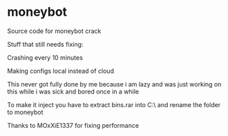 # moneybot

Source code for moneybot crack

Stuff that still needs fixing:

Crashing every 10 minutes

Making configs local instead of cloud

This never got fully done by me because i am lazy and was just working on this while i was sick and bored once in a while

To make it inject you have to extract bins.rar into C:\ and rename the folder to moneybot

Thanks to MOxXiE1337 for fixing performance
